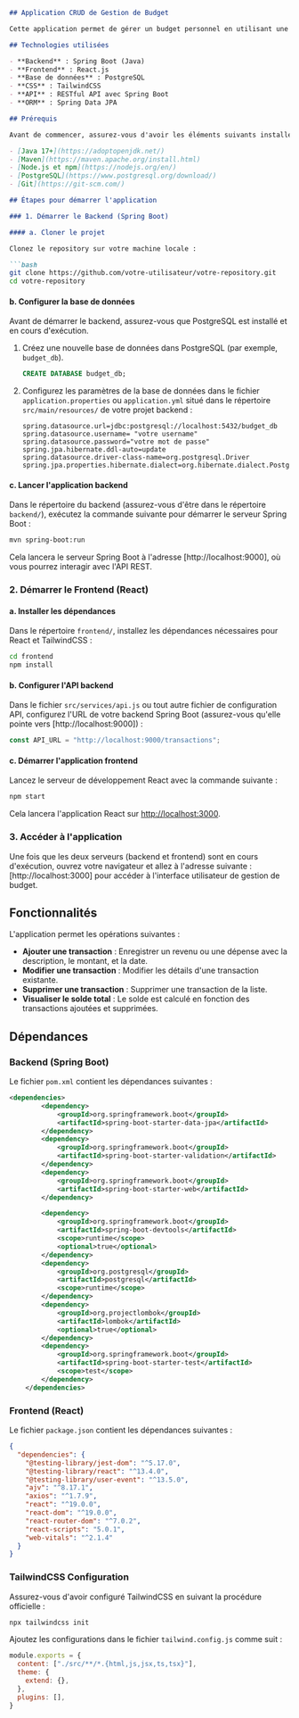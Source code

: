 
```markdown
## Application CRUD de Gestion de Budget

Cette application permet de gérer un budget personnel en utilisant une interface web. Elle permet d'ajouter, de modifier, de supprimer et de consulter des transactions (revenus et dépenses) en temps réel. Le backend est développé en Java avec Spring Boot, le frontend en React, et les données sont stockées dans une base de données PostgreSQL. Le design de l'application utilise TailwindCSS.

## Technologies utilisées

- **Backend** : Spring Boot (Java)
- **Frontend** : React.js
- **Base de données** : PostgreSQL
- **CSS** : TailwindCSS
- **API** : RESTful API avec Spring Boot
- **ORM** : Spring Data JPA

## Prérequis

Avant de commencer, assurez-vous d'avoir les éléments suivants installés sur votre machine :

- [Java 17+](https://adoptopenjdk.net/)
- [Maven](https://maven.apache.org/install.html)
- [Node.js et npm](https://nodejs.org/en/)
- [PostgreSQL](https://www.postgresql.org/download/)
- [Git](https://git-scm.com/)

## Étapes pour démarrer l'application

### 1. Démarrer le Backend (Spring Boot)

#### a. Cloner le projet

Clonez le repository sur votre machine locale :

```bash
git clone https://github.com/votre-utilisateur/votre-repository.git
cd votre-repository
```

#### b. Configurer la base de données

Avant de démarrer le backend, assurez-vous que PostgreSQL est installé et en cours d'exécution.

1. Créez une nouvelle base de données dans PostgreSQL (par exemple, `budget_db`).
   
   ```sql
   CREATE DATABASE budget_db;
   ```

2. Configurez les paramètres de la base de données dans le fichier `application.properties` ou `application.yml` situé dans le répertoire `src/main/resources/` de votre projet backend :

   ```properties
   spring.datasource.url=jdbc:postgresql://localhost:5432/budget_db
   spring.datasource.username= "votre username"
   spring.datasource.password="votre mot de passe"
   spring.jpa.hibernate.ddl-auto=update
   spring.datasource.driver-class-name=org.postgresql.Driver
   spring.jpa.properties.hibernate.dialect=org.hibernate.dialect.PostgreSQLDialect
   ```

#### c. Lancer l'application backend

Dans le répertoire du backend (assurez-vous d'être dans le répertoire `backend/`), exécutez la commande suivante pour démarrer le serveur Spring Boot :

```bash
mvn spring-boot:run
```

Cela lancera le serveur Spring Boot à l'adresse [http://localhost:9000], où vous pourrez interagir avec l'API REST.

### 2. Démarrer le Frontend (React)

#### a. Installer les dépendances

Dans le répertoire `frontend/`, installez les dépendances nécessaires pour React et TailwindCSS :

```bash
cd frontend
npm install
```

#### b. Configurer l'API backend

Dans le fichier `src/services/api.js` ou tout autre fichier de configuration API, configurez l'URL de votre backend Spring Boot (assurez-vous qu'elle pointe vers [http://localhost:9000]) :

```javascript
const API_URL = "http://localhost:9000/transactions";
```

#### c. Démarrer l'application frontend

Lancez le serveur de développement React avec la commande suivante :

```bash
npm start
```

Cela lancera l'application React sur [http://localhost:3000](http://localhost:3000).

### 3. Accéder à l'application

Une fois que les deux serveurs (backend et frontend) sont en cours d'exécution, ouvrez votre navigateur et allez à l'adresse suivante : [http://localhost:3000] pour accéder à l'interface utilisateur de gestion de budget.

## Fonctionnalités

L'application permet les opérations suivantes :

- **Ajouter une transaction** : Enregistrer un revenu ou une dépense avec la description, le montant, et la date.
- **Modifier une transaction** : Modifier les détails d'une transaction existante.
- **Supprimer une transaction** : Supprimer une transaction de la liste.
- **Visualiser le solde total** : Le solde est calculé en fonction des transactions ajoutées et supprimées.


## Dépendances

### Backend (Spring Boot)

Le fichier `pom.xml` contient les dépendances suivantes :

```xml
<dependencies>
		<dependency>
			<groupId>org.springframework.boot</groupId>
			<artifactId>spring-boot-starter-data-jpa</artifactId>
		</dependency>
		<dependency>
			<groupId>org.springframework.boot</groupId>
			<artifactId>spring-boot-starter-validation</artifactId>
		</dependency>
		<dependency>
			<groupId>org.springframework.boot</groupId>
			<artifactId>spring-boot-starter-web</artifactId>
		</dependency>

		<dependency>
			<groupId>org.springframework.boot</groupId>
			<artifactId>spring-boot-devtools</artifactId>
			<scope>runtime</scope>
			<optional>true</optional>
		</dependency>
		<dependency>
			<groupId>org.postgresql</groupId>
			<artifactId>postgresql</artifactId>
			<scope>runtime</scope>
		</dependency>
		<dependency>
			<groupId>org.projectlombok</groupId>
			<artifactId>lombok</artifactId>
			<optional>true</optional>
		</dependency>
		<dependency>
			<groupId>org.springframework.boot</groupId>
			<artifactId>spring-boot-starter-test</artifactId>
			<scope>test</scope>
		</dependency>
	</dependencies>
```

### Frontend (React)

Le fichier `package.json` contient les dépendances suivantes :

```json
{
  "dependencies": {
    "@testing-library/jest-dom": "^5.17.0",
    "@testing-library/react": "^13.4.0",
    "@testing-library/user-event": "^13.5.0",
    "ajv": "^8.17.1",
    "axios": "^1.7.9",
    "react": "^19.0.0",
    "react-dom": "^19.0.0",
    "react-router-dom": "^7.0.2",
    "react-scripts": "5.0.1",
    "web-vitals": "^2.1.4"
  }
}
```

### TailwindCSS Configuration

Assurez-vous d'avoir configuré TailwindCSS en suivant la procédure officielle :

```bash
npx tailwindcss init
```

Ajoutez les configurations dans le fichier `tailwind.config.js` comme suit :

```javascript
module.exports = {
  content: ["./src/**/*.{html,js,jsx,ts,tsx}"],
  theme: {
    extend: {},
  },
  plugins: [],
}
```